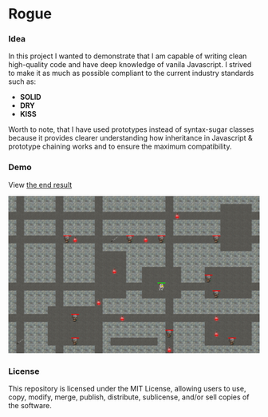 # Rogue
### Idea
In this project I wanted to demonstrate that I am capable of writing clean high-quality code and have deep knowledge of vanila Javascript. 
I strived to make it as much as possible compliant to the current industry standards such as:
- **SOLID**
- **DRY**
- **KISS**

Worth to note, that I have used prototypes instead of syntax-sugar classes because it provides clearer understanding how inheritance in Javascript & prototype chaining works and to ensure the maximum compatibility. 

### Demo
View [the end result](https://danielsavinoff.github.io/Rogue/)

![preview](preview.png)

### License
This repository is licensed under the MIT License, allowing users to use, copy, modify, merge, publish, distribute, sublicense, and/or sell copies of the software.